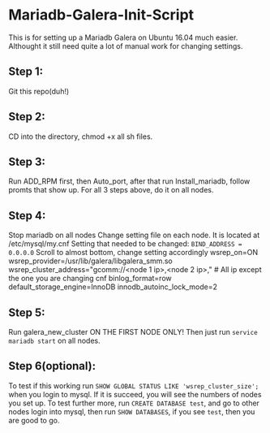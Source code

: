 # Mariadb-Galera-Init-Script

This is for setting up a Mariadb Galera on Ubuntu 16.04 much easier. Althought it still need quite a lot of manual work for changing settings.

## Step 1:
Git this repo(duh!)

## Step 2:
CD into the directory, chmod +x all sh files.

## Step 3:
Run ADD_RPM first, then Auto_port, after that run Install_mariadb, follow promts that show up.
For all 3 steps above, do it on all nodes.

## Step 4:
Stop mariadb on all nodes
Change setting file on each node. It is located at /etc/mysql/my.cnf
Setting that needed to be changed:
`BIND_ADDRESS = 0.0.0.0`
Scroll to almost bottom, change setting accordingly
    wsrep_on=ON
    wsrep_provider=/usr/lib/galera/libgalera_smm.so
    wsrep_cluster_address="gcomm://<node 1 ip>,<node 2 ip>,<node x ip>" # All ip except the one you are changing cnf
    binlog_format=row
    default_storage_engine=InnoDB
    innodb_autoinc_lock_mode=2

## Step 5:
Run galera_new_cluster ON THE FIRST NODE ONLY!
Then just run `service mariadb start` on all nodes.

## Step 6(optional):
To test if this working run `SHOW GLOBAL STATUS LIKE 'wsrep_cluster_size';` when you login to mysql. If it is succeed, you will see the numbers of nodes you set up.
To test further more, run `CREATE DATABASE test`, and go to other nodes login into mysql, then run `SHOW DATABASES`, if you see `test`, then you are good to go.
